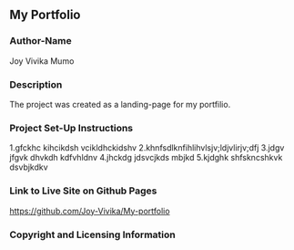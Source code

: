 ## My Portfolio
### Author-Name
Joy Vivika Mumo
### Description
The project was created as a landing-page for my portfilio.
### Project Set-Up Instructions
1.gfckhc kihcikdsh  vcikldhckidshv
2.khnfsdlknfihlihvlsjv;ldjvlirjv;dfj 
3.jdgv jfgvk dhvkdh kdfvhldnv
4.jhckdg jdsvcjkds mbjkd
5.kjdghk  shfskncshkvk dsvbjkdkv
### Link to Live Site on Github Pages
https://github.com/Joy-Vivika/My-portfolio

### Copyright and Licensing Information

